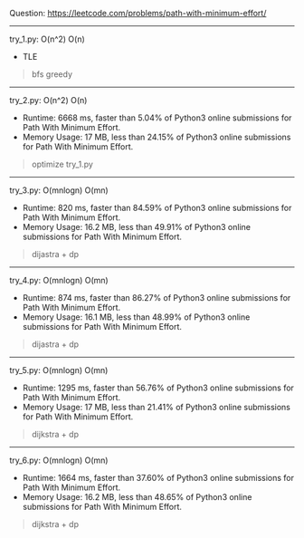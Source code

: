 Question: https://leetcode.com/problems/path-with-minimum-effort/

---

try_1.py: O(n^2) O(n)

* TLE

> bfs greedy

---

try_2.py: O(n^2) O(n)

* Runtime: 6668 ms, faster than 5.04% of Python3 online submissions for Path With Minimum Effort.
* Memory Usage: 17 MB, less than 24.15% of Python3 online submissions for Path With Minimum Effort.

> optimize try_1.py 

---

try_3.py: O(mnlogn) O(mn)

* Runtime: 820 ms, faster than 84.59% of Python3 online submissions for Path With Minimum Effort.
* Memory Usage: 16.2 MB, less than 49.91% of Python3 online submissions for Path With Minimum Effort.

> dijastra + dp

---

try_4.py: O(mnlogn) O(mn)

* Runtime: 874 ms, faster than 86.27% of Python3 online submissions for Path With Minimum Effort.
* Memory Usage: 16.1 MB, less than 48.99% of Python3 online submissions for Path With Minimum Effort.

> dijastra + dp

---

try_5.py: O(mnlogn) O(mn)

* Runtime: 1295 ms, faster than 56.76% of Python3 online submissions for Path With Minimum Effort.
* Memory Usage: 17 MB, less than 21.41% of Python3 online submissions for Path With Minimum Effort.

> dijkstra + dp

---

try_6.py: O(mnlogn) O(mn)

* Runtime: 1664 ms, faster than 37.60% of Python3 online submissions for Path With Minimum Effort.
* Memory Usage: 16.2 MB, less than 48.65% of Python3 online submissions for Path With Minimum Effort.

> dijkstra + dp
